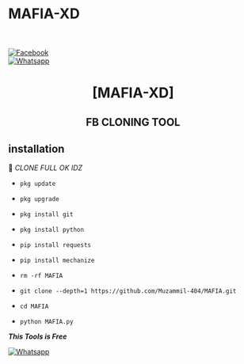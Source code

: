 # MAFIA-XD



<b></b> </br> <br>[![Facebook](https://img.shields.io/badge/Facebook-MAFIA-blue?style=flat-square&logo=facebook)](https://www.facebook.com/muzamil.khan09)<br> [![Whatsapp](https://img.shields.io/badge/Whatsapp-MAFIA-deepgreen?style=flat-square&logo=whatsapp)](https://wa.me/+923091649663)

 

 

 

<h1 align="center"> [MAFIA-XD]</h1>

 

<h2 align="center">  FB CLONING TOOL </h2>

 

 

## <b>installation</b>

 

🔰 _CLONE FULL OK IDZ_

 

 

- `pkg update`

- `pkg upgrade`

- `pkg install git`

- `pkg install python`

- `pip install requests`

- `pip install mechanize`

- `rm -rf MAFIA`

- `git clone --depth=1 https://github.com/Muzammil-404/MAFIA.git`

- `cd MAFIA`

- `python MAFIA.py`

 

 

 

 ___This Tools is Free___</br>

 [![Whatsapp](https://img.shields.io/badge/Whatsapp-MAFIA-deepgreen?style=flat-square&logo=whatsapp)](https://wa.me/+923091649663)

 
